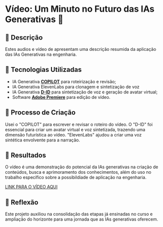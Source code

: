 # Vídeo: Um Minuto no Futuro das IAs Generativas 🎥

## 📒 Descrição
Estes audios e vídeo de apresentam uma descrição resumida da aplicação das IAs Generativas na engenharia.

## 🤖 Tecnologias Utilizadas
- IA Generativa **[COPILOT](https://copilot.microsoft.com/)** para roteirização e revisão;
- IA Generativa ElevenLabs para clonagem e sintetização de voz
- IA Generativa **[D-ID](https://www.d-id.com)** para sintetização de voz e geração de avatar virtual;
- Software **[Adobe Premiere](https://www.adobe.com/products/premiere.html)** para edição de vídeo.

## 🧐 Processo de Criação
Usei o "COPILOT" para escrever e revisar o roteiro do vídeo. O "D-ID" foi essencial para criar um avatar virtual e voz sintetizada, trazendo uma dimensão futurística ao vídeo. "ElevenLabs" ajudou a criar uma voz sintética envolvente para a narração.

## 🚀 Resultados
O vídeo é uma demonstração do potencial da IAs generativas na criação de conteúdos, busca e aprimoramento dos conhecimentos, além do uso no trabalho específico sobre a possibildiade de aplicação na engenharia. 

[LINK PARA O VÍDEO AQUI]()

## 💭 Reflexão
Este projeto auxiliou na consolidação das etapas já ensinadas no curso e ampliação do horizonte para uma jornada que as IAs generativas oferecem.
